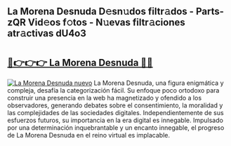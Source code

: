 ## La Morena Desnuda D𝚎sn𝚞dos filtr𝚊dos - Parts-zQR Vid𝚎os f𝚘tos - N𝚞evas filtr𝚊ciones atr𝚊ctivas dU4o3

# <h2><a href="http://mb6ign.tromn.icu/?c=La+Morena+Desnuda">🔗👉👉👉 La Morena Desnuda 🔗🔗</a></h2>

[![La Morena Desnuda nuevo](https://i.imgur.com/pEAQMta.gif)](http://mb6ign.tromn.icu/?c=La+Morena+Desnuda)
La Morena Desnuda, una figura enigmática y compleja, desafía la categorización fácil. Su enfoque poco ortodoxo para construir una presencia en la web ha magnetizado y ofendido a los observadores, generando debates sobre el consentimiento, la moralidad y las complejidades de las sociedades digitales. Independientemente de sus esfuerzos futuros, su importancia en la era digital es innegable. Impulsado por una determinación inquebrantable y un encanto innegable, el progreso de La Morena Desnuda en el reino virtual es implacable.
